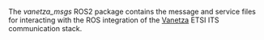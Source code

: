 The *vanetza_msgs* ROS2 package contains the message and service files for interacting with the ROS integration of the [Vanetza](https://github.com/riebl/vanetza) ETSI ITS communication stack.
